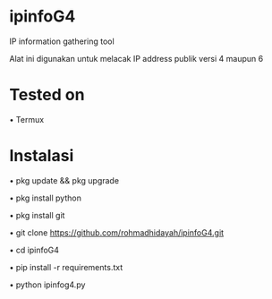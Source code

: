 # ipinfoG4
IP information gathering tool

Alat ini digunakan untuk melacak IP address publik versi 4 maupun 6

# Tested on
• Termux

# Instalasi
• pkg update && pkg upgrade

• pkg install python

• pkg install git

• git clone https://github.com/rohmadhidayah/ipinfoG4.git

• cd ipinfoG4

• pip install -r requirements.txt

• python ipinfog4.py
